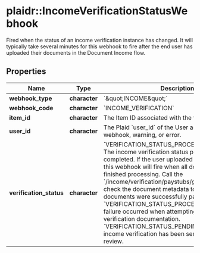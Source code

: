 # plaidr::IncomeVerificationStatusWebhook

Fired when the status of an income verification instance has changed. It will typically take several minutes for this webhook to fire after the end user has uploaded their documents in the Document Income flow.

## Properties
Name | Type | Description | Notes
------------ | ------------- | ------------- | -------------
**webhook_type** | **character** | &#x60;\&quot;INCOME\&quot;&#x60; | 
**webhook_code** | **character** | &#x60;INCOME_VERIFICATION&#x60; | 
**item_id** | **character** | The Item ID associated with the verification. | 
**user_id** | **character** | The Plaid &#x60;user_id&#x60; of the User associated with this webhook, warning, or error. | [optional] 
**verification_status** | **character** | &#x60;VERIFICATION_STATUS_PROCESSING_COMPLETE&#x60;: The income verification status processing has completed. If the user uploaded multiple documents, this webhook will fire when all documents have finished processing. Call the &#x60;/income/verification/paystubs/get&#x60; endpoint and check the document metadata to see which documents were successfully parsed.  &#x60;VERIFICATION_STATUS_PROCESSING_FAILED&#x60;: A failure occurred when attempting to process the verification documentation.  &#x60;VERIFICATION_STATUS_PENDING_APPROVAL&#x60;: The income verification has been sent to the user for review. | 


